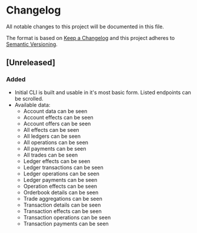 # Changelog

All notable changes to this project will be documented in this file.

The format is based on [Keep a Changelog](http://keepachangelog.com/en/1.0.0/)
and this project adheres to [Semantic Versioning](http://semver.org/spec/v2.0.0.html).

## [Unreleased]

### Added
- Initial CLI is built and usable in it's most basic form. Listed endpoints can be scrolled.
- Available data:
  - Account data can be seen
  - Account effects can be seen
  - Account offers can be seen
  - All effects can be seen
  - All ledgers can be seen
  - All operations can be seen
  - All payments can be seen
  - All trades can be seen
  - Ledger effects can be seen
  - Ledger transactions can be seen
  - Ledger operations can be seen
  - Ledger payments can be seen
  - Operation effects can be seen
  - Orderbook details can be seen
  - Trade aggregations can be seen
  - Transaction details can be seen
  - Transaction effects can be seen
  - Transaction operations can be seen
  - Transaction payments can be seen
